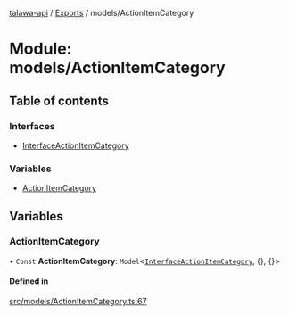[talawa-api](../README.md) / [Exports](../modules.md) / models/ActionItemCategory

# Module: models/ActionItemCategory

## Table of contents

### Interfaces

- [InterfaceActionItemCategory](../interfaces/models_ActionItemCategory.InterfaceActionItemCategory.md)

### Variables

- [ActionItemCategory](models_ActionItemCategory.md#actionitemcategory)

## Variables

### ActionItemCategory

• `Const` **ActionItemCategory**: `Model`\<[`InterfaceActionItemCategory`](../interfaces/models_ActionItemCategory.InterfaceActionItemCategory.md), {}, {}\>

#### Defined in

[src/models/ActionItemCategory.ts:67](https://github.com/PalisadoesFoundation/talawa-api/blob/c199cfb/src/models/ActionItemCategory.ts#L67)
